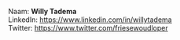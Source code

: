 Naam: **Willy Tadema**   
LinkedIn: https://www.linkedin.com/in/willytadema   
Twitter: https://www.twitter.com/friesewoudloper   
